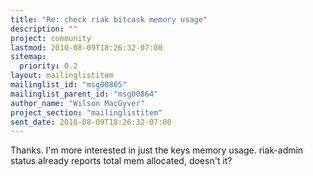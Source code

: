 ```yaml
---
title: "Re: check riak bitcask memory usage"
description: ""
project: community
lastmod: 2010-08-09T18:26:32-07:00
sitemap:
  priority: 0.2
layout: mailinglistitem
mailinglist_id: "msg00865"
mailinglist_parent_id: "msg00864"
author_name: "Wilson MacGyver"
project_section: "mailinglistitem"
sent_date: 2010-08-09T18:26:32-07:00
---
```



Thanks. I'm more interested in just the keys memory usage. riak-admin status 
already reports total mem allocated, doesn't it?
